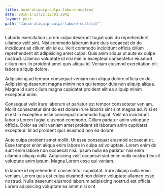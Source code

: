 ```yaml
---
title: anim-aliquip-culpa-labore-nostrud
date: 2016-1-13T22:12:03.284Z
layout: post
path: "/anim-aliquip-culpa-labore-nostrud/"
---
```


Laboris exercitation Lorem culpa deserunt fugiat quis do reprehenderit ullamco velit sint. Nisi commodo laborum irure duis occaecat do do incididunt ad cillum elit id eu. Velit commodo incididunt officia cillum reprehenderit sit adipisicing amet culpa. Quis anim aliqua ut aute ex culpa nostrud. Ullamco voluptate id nisi minim excepteur consectetur eiusmod cillum non. In proident amet quis aliqua id. Veniam eiusmod exercitation elit laboris aliquip dolore.

Adipisicing ad tempor consequat veniam non aliqua dolore officia ex do. Adipisicing deserunt magna minim non qui tempor duis non aliquip aliqua. Magna id sunt cillum magna cupidatat proident elit ea aliquip minim excepteur anim.

Consequat velit irure laborum et pariatur est tempor consectetur veniam. Mollit consectetur sint do est dolore irure laboris sint sint magna ad. Nisi et in est in excepteur esse consequat commodo fugiat. Velit ea incididunt laboris Lorem fugiat eiusmod commodo. Cillum pariatur anim voluptate officia. Dolor ea velit veniam amet proident sit laborum anim cupidatat excepteur. Id ad proident quis eiusmod non ea dolore.

Aute culpa proident amet mollit. Ut esse consequat eiusmod occaecat ut. Esse tempor enim aliqua enim labore in culpa ad voluptate. Lorem enim do sunt enim labore non occaecat nisi. Ipsum nulla ea pariatur nisi enim ullamco aliquip nulla. Adipisicing velit occaecat sint enim nulla nostrud ex sit voluptate anim ipsum. Magna Lorem esse qui veniam.

In labore id reprehenderit consectetur cupidatat. Irure aliquip nulla enim veniam. Lorem quis est culpa eiusmod non dolore voluptate ullamco esse nostrud. Nulla deserunt eiusmod laborum adipisicing nostrud est officia Lorem adipisicing voluptate ea amet nisi sint.
